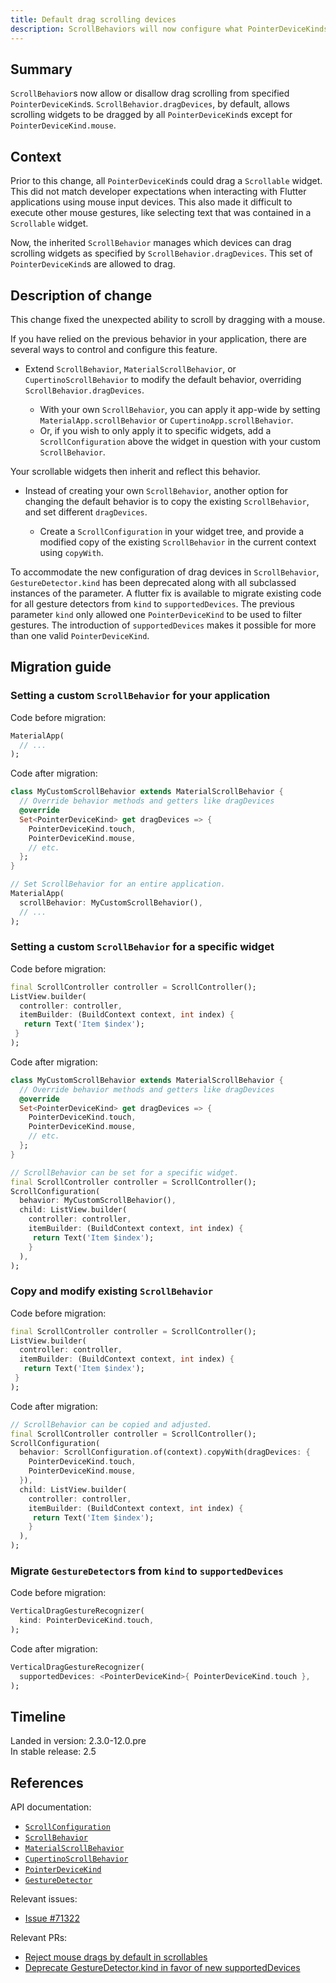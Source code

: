 ```yaml
---
title: Default drag scrolling devices
description: ScrollBehaviors will now configure what PointerDeviceKinds can drag Scrollables.
---
```


## Summary

`ScrollBehavior`s now allow or disallow drag scrolling from specified
`PointerDeviceKind`s. `ScrollBehavior.dragDevices`, by default,
allows scrolling widgets to be dragged by all `PointerDeviceKind`s
except for `PointerDeviceKind.mouse`.

## Context

Prior to this change, all `PointerDeviceKind`s could drag a `Scrollable` widget.
This did not match developer expectations when interacting with Flutter
applications using mouse input devices. This also made it difficult to execute
other mouse gestures, like selecting text that was contained in a `Scrollable` widget.

Now, the inherited `ScrollBehavior` manages which devices can drag scrolling widgets
as specified by `ScrollBehavior.dragDevices`. This set of `PointerDeviceKind`s are
allowed to drag.


## Description of change

This change fixed the unexpected ability to scroll by dragging with a mouse.

If you have relied on the previous behavior in your application, there are several ways to
control and configure this feature.

- Extend `ScrollBehavior`, `MaterialScrollBehavior`, or `CupertinoScrollBehavior`
to modify the default behavior, overriding `ScrollBehavior.dragDevices`.
  
    - With your own `ScrollBehavior`, you can apply it app-wide by setting
      `MaterialApp.scrollBehavior` or `CupertinoApp.scrollBehavior`.
    - Or, if you wish to only apply it to specific widgets, add a
      `ScrollConfiguration` above the widget in question with your
      custom `ScrollBehavior`.
      
Your scrollable widgets then inherit and reflect this behavior.

- Instead of creating your own `ScrollBehavior`, another option for changing
the default behavior is to copy the existing `ScrollBehavior`, and set different
`dragDevices`.

    - Create a `ScrollConfiguration` in your widget tree, and provide a modified copy
      of the existing `ScrollBehavior` in the current context using `copyWith`.
      
To accommodate the new configuration of drag devices in `ScrollBehavior`,
`GestureDetector.kind` has been deprecated along with all subclassed instances of the parameter.
A flutter fix is available to migrate existing code for all gesture detectors from `kind`
to `supportedDevices`. The previous parameter `kind` only allowed one `PointerDeviceKind` to
be used to filter gestures. The introduction of `supportedDevices` makes it possible for more
than one valid `PointerDeviceKind`.

## Migration guide

### Setting a custom `ScrollBehavior` for your application
Code before migration:

<!-- skip -->
```dart
MaterialApp(
  // ...
);
```

Code after migration:

<!-- skip -->
```dart
class MyCustomScrollBehavior extends MaterialScrollBehavior {
  // Override behavior methods and getters like dragDevices
  @override
  Set<PointerDeviceKind> get dragDevices => { 
    PointerDeviceKind.touch,
    PointerDeviceKind.mouse,
    // etc.
  };
}

// Set ScrollBehavior for an entire application.
MaterialApp(
  scrollBehavior: MyCustomScrollBehavior(),
  // ...
);
```

### Setting a custom `ScrollBehavior` for a specific widget
Code before migration:

<!-- skip -->
```dart
final ScrollController controller = ScrollController();
ListView.builder(
  controller: controller,
  itemBuilder: (BuildContext context, int index) {
   return Text('Item $index');
 }
);
```

Code after migration:

<!-- skip -->
```dart
class MyCustomScrollBehavior extends MaterialScrollBehavior {
  // Override behavior methods and getters like dragDevices
  @override
  Set<PointerDeviceKind> get dragDevices => { 
    PointerDeviceKind.touch,
    PointerDeviceKind.mouse,
    // etc.
  };
}

// ScrollBehavior can be set for a specific widget.
final ScrollController controller = ScrollController();
ScrollConfiguration(
  behavior: MyCustomScrollBehavior(),
  child: ListView.builder(
    controller: controller,
    itemBuilder: (BuildContext context, int index) {
     return Text('Item $index');
    }
  ),
);
```

### Copy and modify existing `ScrollBehavior`
Code before migration:

<!-- skip -->
```dart
final ScrollController controller = ScrollController();
ListView.builder(
  controller: controller,
  itemBuilder: (BuildContext context, int index) {
   return Text('Item $index');
 }
);
```

Code after migration:

<!-- skip -->
```dart
// ScrollBehavior can be copied and adjusted.
final ScrollController controller = ScrollController();
ScrollConfiguration(
  behavior: ScrollConfiguration.of(context).copyWith(dragDevices: {
    PointerDeviceKind.touch,
    PointerDeviceKind.mouse,
  }),
  child: ListView.builder(
    controller: controller,
    itemBuilder: (BuildContext context, int index) {
     return Text('Item $index');
    }
  ),
);
```


### Migrate `GestureDetector`s from `kind` to `supportedDevices`
Code before migration:

<!-- skip -->
```dart
VerticalDragGestureRecognizer(
  kind: PointerDeviceKind.touch,
);
```

Code after migration:

<!-- skip -->
```dart
VerticalDragGestureRecognizer(
  supportedDevices: <PointerDeviceKind>{ PointerDeviceKind.touch },
);
```

## Timeline

Landed in version: 2.3.0-12.0.pre<br>
In stable release: 2.5

## References

API documentation:
* [`ScrollConfiguration`][]
* [`ScrollBehavior`][]
* [`MaterialScrollBehavior`][]
* [`CupertinoScrollBehavior`][]
* [`PointerDeviceKind`][]
* [`GestureDetector`][]

Relevant issues:
* [Issue #71322][]

Relevant PRs:
* [Reject mouse drags by default in scrollables][]
* [Deprecate GestureDetector.kind in favor of new supportedDevices][]


[`ScrollConfiguration`]: https://master-api.flutter.dev/flutter/widgets/ScrollConfiguration-class.html
[`ScrollBehavior`]: https://master-api.flutter.dev/flutter/widgets/ScrollBehavior-class.html
[`MaterialScrollBehavior`]: https://master-api.flutter.dev/flutter/material/MaterialScrollBehavior-class.html
[`CupertinoScrollBehavior`]: https://master-api.flutter.dev/flutter/cupertino/CupertinoScrollBehavior-class.html
[`PointerDeviceKind`]: https://master-api.flutter.dev/flutter/dart-ui/PointerDeviceKind-class.html
[`GestureDetector`]: https://master-api.flutter.dev/flutter/widgets/GestureDetector-class.html
[Issue #71322]: {{site.github}}/flutter/flutter/issues/71322
[Reject mouse drags by default in scrollables]: {{site.github}}/flutter/flutter/pull/81569
[Deprecate GestureDetector.kind in favor of new supportedDevices]: {{site.github}}/flutter/flutter/pull/81858
